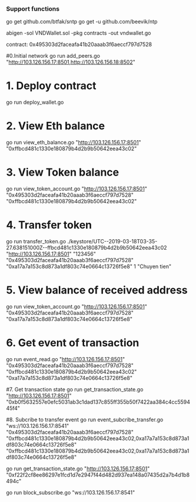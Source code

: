 ###   Support functions
go get github.com/btfak/sntp
go get -u github.com/beevik/ntp

abigen -sol VNDWallet.sol -pkg contracts -out vndwallet.go


contract: 0x495303d2faceafa41b20aaab3f6aeccf797d7528

#0.Initial network
go run add_peers.go "http://103.126.156.17:8501,http://103.126.156.18:8502"

# 1. Deploy contract
go run deploy_wallet.go

# 2. View Eth balance
go run view_eth_balance.go  "http://103.126.156.17:8501"  "0xffbcd481c1330e180879b4d2b9b50642eea43c02"

# 3. View Token balance
go run view_token_account.go  "http://103.126.156.17:8501"   "0x495303d2faceafa41b20aaab3f6aeccf797d7528" "0xffbcd481c1330e180879b4d2b9b50642eea43c02"

# 4. Transfer token
go run transfer_token.go ./keystore/UTC--2019-03-18T03-35-27.638151000Z--ffbcd481c1330e180879b4d2b9b50642eea43c02  "http://103.126.156.17:8501" "123456" "0x495303d2faceafa41b20aaab3f6aeccf797d7528" "0xa17a7a153c8d873a1df803c74e0664c13726f5e8" 1 "Chuyen tien"

# 5. View balance of received address
go run view_token_account.go  "http://103.126.156.17:8501"   "0x495303d2faceafa41b20aaab3f6aeccf797d7528" "0xa17a7a153c8d873a1df803c74e0664c13726f5e8"

# 6. Get event of transaction
go run event_read.go  "http://103.126.156.17:8501"  "0x495303d2faceafa41b20aaab3f6aeccf797d7528"  "0xffbcd481c1330e180879b4d2b9b50642eea43c02" "0xa17a7a153c8d873a1df803c74e0664c13726f5e8"

#7. Get transaction state
go run get_transaction_state.go  "http://103.126.156.17:8501"  "0xb0f5632557e0efc5031ab3c1dad137c855ff355b50f7422aa384c4cc559445f4"

#8. Subcribe to transfer event
go run event_subcribe_transfer.go  "ws://103.126.156.17:8541"  "0x495303d2faceafa41b20aaab3f6aeccf797d7528" "0xffbcd481c1330e180879b4d2b9b50642eea43c02,0xa17a7a153c8d873a1df803c74e0664c13726f5e8" "0xffbcd481c1330e180879b4d2b9b50642eea43c02,0xa17a7a153c8d873a1df803c74e0664c13726f5e8"


go run get_transaction_state.go  "http://103.126.156.17:8501"  "0xf22f2cf8ee86297e1fcd1d7e2947f44d482d937ea148a07435d2a7b4d1b8494c"

go run block_subscribe.go  "ws://103.126.156.17:8541"  
